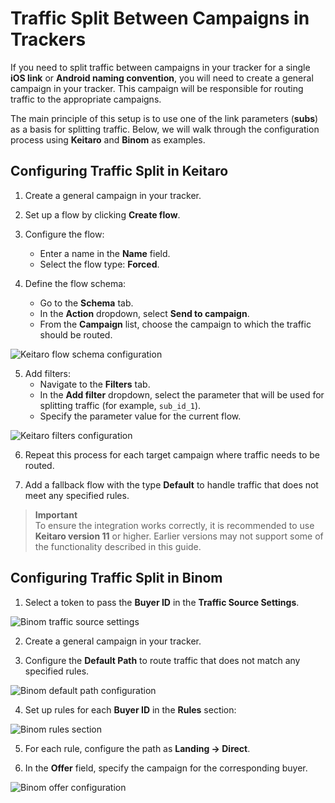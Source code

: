 # Traffic Split Between Campaigns in Trackers

If you need to split traffic between campaigns in your tracker for a single **iOS link** or **Android naming convention**, you will need to create a general campaign in your tracker. This campaign will be responsible for routing traffic to the appropriate campaigns.

The main principle of this setup is to use one of the link parameters (**subs**) as a basis for splitting traffic. Below, we will walk through the configuration process using **Keitaro** and **Binom** as examples.

## Configuring Traffic Split in Keitaro

1. Create a general campaign in your tracker.

2. Set up a flow by clicking **Create flow**.

3. Configure the flow:
   - Enter a name in the **Name** field.
   - Select the flow type: **Forced**.

4. Define the flow schema:
   - Go to the **Schema** tab.
   - In the **Action** dropdown, select **Send to campaign**.
   - From the **Campaign** list, choose the campaign to which the traffic should be routed.

![Keitaro flow schema configuration](/img/8.5/image1.png)

5. Add filters:
   - Navigate to the **Filters** tab.
   - In the **Add filter** dropdown, select the parameter that will be used for splitting traffic (for example, `sub_id_1`).
   - Specify the parameter value for the current flow.

![Keitaro filters configuration](/img/8.5/image2.png)

6. Repeat this process for each target campaign where traffic needs to be routed.

7. Add a fallback flow with the type **Default** to handle traffic that does not meet any specified rules.
> **Important**  
> To ensure the integration works correctly, it is recommended to use **Keitaro version 11** or higher. Earlier versions may not support some of the functionality described in this guide.

## Configuring Traffic Split in Binom

1. Select a token to pass the **Buyer ID** in the **Traffic Source Settings**.

![Binom traffic source settings](/img/8.5/image3.png)

2. Create a general campaign in your tracker.

3. Configure the **Default Path** to route traffic that does not match any specified rules.

![Binom default path configuration](/img/8.5/image4.png)

4. Set up rules for each **Buyer ID** in the **Rules** section:

![Binom rules section](/img/8.5/image5.png)

5. For each rule, configure the path as **Landing → Direct**.

6. In the **Offer** field, specify the campaign for the corresponding buyer.

![Binom offer configuration](/img/8.5/image6.png)